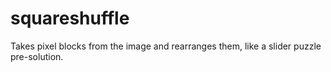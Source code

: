 squareshuffle
=============

Takes pixel blocks from the image and rearranges them, like a slider puzzle pre-solution.
